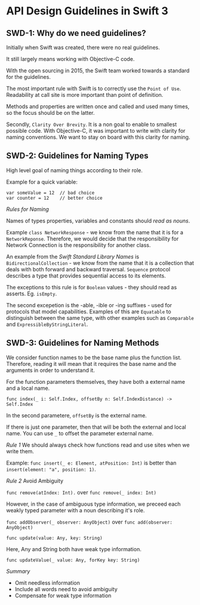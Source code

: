 # API Design Guidelines in Swift 3

## SWD-1: Why do we need guidelines?

Initially when Swift was created, there were no real guidelines.

It still largely means working with Objective-C code.

With the open sourcing in 2015, the Swift team worked towards a standard for the guidelines.

The most important rule with Swift is to correctly use the `Point of Use`. Readability at call site is more important than point of definition.

Methods and properties are written once and called and used many times, so the focus should be on the latter.

Secondly, `Clarity Over Brevity`. It is a non goal to enable to smallest possible code. With Objective-C, it was important to write with clarity for naming conventions. We want to stay on board with this clarity for naming.

## SWD-2: Guidelines for Naming Types

High level goal of naming things according to their role.

Example for a quick variable:

```
var someValue = 12	// bad choice
var counter = 12	// better choice
```

*Rules for Naming*

Names of types properties, variables and constants should _read as nouns_.

Example `class NetworkResponse` - we know from the name that it is for a `NetworkReponse`. Therefore, we would decide that the responsibility for Network Connection is the responsibility for another class.

An example from the _Swift Standard Library Names_ is `BidirectionalCollection` - we know from the name that it is a collection that deals with both forward and backward traversal. `Sequence` protocol describes a type that provides sequential access to its elements.

The exceptions to this rule is for `Boolean` values - they should read as asserts. Eg. `isEmpty`.

The second excepetion is the -able, -ible or -ing suffixes - used for protocols that model capabilities. Examples of this are `Equatable` to distinguish between the same type, with other examples such as `Comparable` and `ExpressibleByStringLiteral`.

## SWD-3: Guidelines for Naming Methods

We consider function names to be the base name plus the function list. Therefore, reading it will mean that it requires the base name and the arguments in order to understand it.

For the function parameters themselves, they have both a external name and a local name.

`func index(_ i: Self.Index, offsetBy n: Self.IndexDistance) -> Self.Index`

In the second parametere, `offsetBy` is the external name.

If there is just one parameter, then that will be both the external and local name. You can use `_` to offset the parameter external name.

*Rule 1*
We should always check how functions read and use sites when we write them.

Example: `func insert(_ e: Element, atPosition: Int)` is better than `insert(element: "a", position: 1)`.

*Rule 2*
Avoid Ambiguity

`func remove(atIndex: Int).` over `func remove(_ index: Int)`

However, in the case of ambiguous type information, we preceed each weakly typed parameter with a noun describing it's role.

`func addObserver(_ observer: AnyObject)` over `func add(observer: AnyObject)`

`func update(value: Any, key: String)`

Here, Any and String both have weak type information.

`func updateValue(_ value: Any, forKey key: String)`

*Summary*

- Omit needless information
- Include all words need to avoid ambiguity
- Compensate for weak type information
